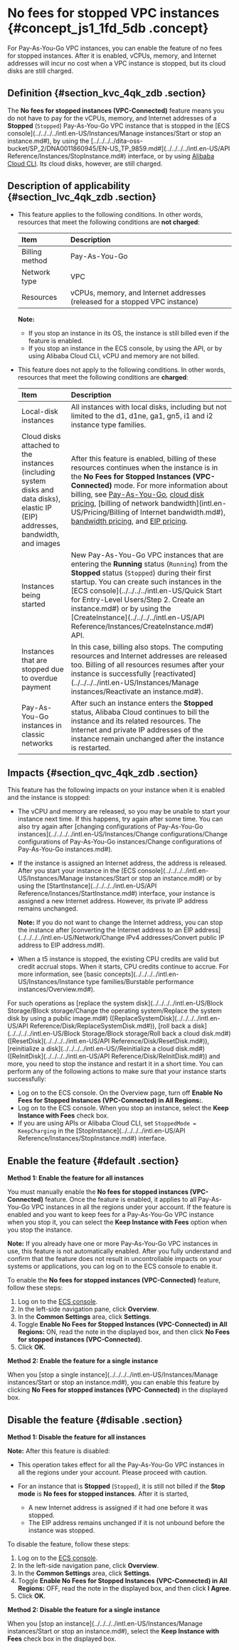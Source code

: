# No fees for stopped VPC instances {#concept_js1_1fd_5db .concept}

For Pay-As-You-Go VPC instances, you can enable the feature of no fees for stopped instances. After it is enabled, vCPUs, memory, and Internet addresses will incur no cost when a VPC instance is stopped, but its cloud disks are still charged.

## Definition {#section_kvc_4qk_zdb .section}

The **No fees for stopped instances \(VPC-Connected\)** feature means you do not have to pay for the vCPUs, memory, and Internet addresses of a **Stopped** \(`Stopped`\) Pay-As-You-Go VPC instance that is stopped in the [ECS console](../../../../intl.en-US/Instances/Manage instances/Start or stop an instance.md#), by using the [../../../../dita-oss-bucket/SP\_2/DNA0011860945/EN-US\_TP\_9859.md\#](../../../../intl.en-US/API Reference/Instances/StopInstance.md#) interface, or by using [Alibaba Cloud CLI](https://www.alibabacloud.com/help/product/29991.htm). Its cloud disks, however, are still charged.

## Description of applicability {#section_lvc_4qk_zdb .section}

-   This feature applies to the following conditions. In other words, resources that meet the following conditions are **not charged**:

    |Item|Description|
    |:---|:----------|
    |Billing method|Pay-As-You-Go|
    |Network type|VPC|
    |Resources|vCPUs, memory, and Internet addresses \(released for a stopped VPC instance\)|

    **Note:** 

    -   If you stop an instance in its OS, the instance is still billed even if the feature is enabled.
    -   If you stop an instance in the ECS console, by using the API, or by using Alibaba Cloud CLI, vCPU and memory are not billed.
-   This feature does not apply to the following conditions. In other words, resources that meet the following conditions are **charged**:

    |Item|Description|
    |:---|:----------|
    |Local-disk instances|All instances with local disks, including but not limited to the d1, d1ne, ga1, gn5, i1 and i2 instance type families.|
    |Cloud disks attached to the instances \(including system disks and data disks\), elastic IP \(EIP\) addresses, bandwidth, and images|After this feature is enabled, billing of these resources continues when the instance is in the **No Fees for Stopped Instances \(VPC-Connected\)** mode. For more information about billing, see [Pay-As-You-Go](intl.en-US/Pricing/Pay-As-You-Go.md#), [cloud disk pricing](https://www.alibabacloud.com/product/ecs), [billing of network bandwidth](intl.en-US/Pricing/Billing of Internet bandwidth.md#), [bandwidth pricing](https://www.alibabacloud.com/product/ecs), and [EIP pricing](../../../../intl.en-US/Pricing/Pay-As-You-Go.md#).|
    |Instances being started|New Pay-As-You-Go VPC instances that are entering the **Running** status \(`Running`\) from the **Stopped** status \(`Stopped`\) during their first startup. You can create such instances in the [ECS console](../../../../intl.en-US/Quick Start for Entry-Level Users/Step 2. Create an instance.md#) or by using the [CreateInstance](../../../../intl.en-US/API Reference/Instances/CreateInstance.md#) API.|
    |Instances that are stopped due to overdue payment|In this case, billing also stops. The computing resources and Internet addresses are released too. Billing of all resources resumes after your instance is successfully [reactivated](../../../../intl.en-US/Instances/Manage instances/Reactivate an instance.md#).|
    |Pay-As-You-Go instances in classic networks|After such an instance enters the **Stopped** status, Alibaba Cloud continues to bill the instance and its related resources. The Internet and private IP addresses of the instance remain unchanged after the instance is restarted.|


## Impacts {#section_qvc_4qk_zdb .section}

This feature has the following impacts on your instance when it is enabled and the instance is stopped:

-   The vCPU and memory are released, so you may be unable to start your instance next time. If this happens, try again after some time. You can also try again after [changing configurations of Pay-As-You-Go instances](../../../../intl.en-US/Instances/Change configurations/Change configurations of Pay-As-You-Go instances/Change configurations of Pay-As-You-Go instances.md#).

-   If the instance is assigned an Internet address, the address is released. After you start your instance in the [ECS console](../../../../intl.en-US/Instances/Manage instances/Start or stop an instance.md#) or by using the [StartInstance](../../../../intl.en-US/API Reference/Instances/StartInstance.md#) interface, your instance is assigned a new Internet address. However, its private IP address remains unchanged.

    **Note:** If you do not want to change the Internet address, you can stop the instance after [converting the Internet address to an EIP address](../../../../intl.en-US/Network/Change IPv4 addresses/Convert public IP address to EIP address.md#).

-   When a t5 instance is stopped, the existing CPU credits are valid but credit accrual stops. When it starts, CPU credits continue to accrue. For more information, see [basic concepts](../../../../intl.en-US/Instances/Instance type families/Burstable performance instances/Overview.md#).


For such operations as [replace the system disk](../../../../intl.en-US/Block Storage/Block storage/Change the operating system/Replace the system disk by using a public image.md#) \([ReplaceSystemDisk](../../../../intl.en-US/API Reference/Disk/ReplaceSystemDisk.md#)\), [roll back a disk](../../../../intl.en-US/Block Storage/Block storage/Roll back a cloud disk.md#) \([ResetDisk](../../../../intl.en-US/API Reference/Disk/ResetDisk.md#)\), [reinitialize a disk](../../../../intl.en-US//Reinitialize a cloud disk.md#) \([ReInitDisk](../../../../intl.en-US/API Reference/Disk/ReInitDisk.md#)\) and more, you need to stop the instance and restart it in a short time. You can perform any of the following actions to make sure that your instance starts successfully:

-   Log on to the ECS console. On the Overview page, turn off **Enable No Fees for Stopped Instances \(VPC-Connected\) in All Regions:**.
-   Log on to the ECS console. When you stop an instance, select the **Keep Instance with Fees** check box.
-   If you are using APIs or Alibaba Cloud CLI, set `StoppedMode = KeepCharging` in the [StopInstance](../../../../intl.en-US/API Reference/Instances/StopInstance.md#) interface.

## Enable the feature {#default .section}

 **Method 1: Enable the feature for all instances** 

You must manually enable the **No fees for stopped instances \(VPC-Connected\)** feature. Once the feature is enabled, it applies to all Pay-As-You-Go VPC instances in all the regions under your account. If the feature is enabled and you want to keep fees for a Pay-As-You-Go VPC instance when you stop it, you can select the **Keep Instance with Fees** option when you stop the instance.

**Note:** If you already have one or more Pay-As-You-Go VPC instances in use, this feature is not automatically enabled. After you fully understand and confirm that the feature does not result in uncontrollable impacts on your systems or applications, you can log on to the ECS console to enable it.

To enable the **No fees for stopped instances \(VPC-Connected\)** feature, follow these steps:

1.  Log on to the [ECS console](https://ecs.console.aliyun.com/#/home).
2.  In the left-side navigation pane, click **Overview**.
3.  In the **Common Settings** area, click **Settings**.
4.  Toggle **Enable No Fees for Stopped Instances \(VPC-Connected\) in All Regions:** ON, read the note in the displayed box, and then click **No Fees for stopped instances \(VPC-Connected\)**.
5.  Click **OK**.

 **Method 2: Enable the feature for a single instance** 

When you [stop a single instance](../../../../intl.en-US/Instances/Manage instances/Start or stop an instance.md#), you can enable this feature by clicking **No Fees for stopped instances \(VPC-Connected\)** in the displayed box.

## Disable the feature {#disable .section}

 **Method 1: Disable the feature for all instances** 

**Note:** After this feature is disabled:

-   This operation takes effect for all the Pay-As-You-Go VPC instances in all the regions under your account. Please proceed with caution.
-   For an instance that is **Stopped** \(`Stopped`\), it is still not billed if the **Stop mode** is **No fees for stopped instances**. After it is started,

    -   A new Internet address is assigned if it had one before it was stopped.
    -   The EIP address remains unchanged if it is not unbound before the instance was stopped.

To disable the feature, follow these steps:

1.  Log on to the [ECS console](https://ecs.console.aliyun.com/#/home).
2.  In the left-side navigation pane, click **Overview**.
3.  In the **Common Settings** area, click **Settings**.
4.  Toggle **Enable No Fees for Stopped Instances \(VPC-Connected\) in All Regions:** OFF, read the note in the displayed box, and then click **I Agree**.
5.  Click **OK**.

 **Method 2: Disable the feature for a single instance** 

When you [stop an instance](../../../../intl.en-US/Instances/Manage instances/Start or stop an instance.md#), select the **Keep Instance with Fees** check box in the displayed box.

